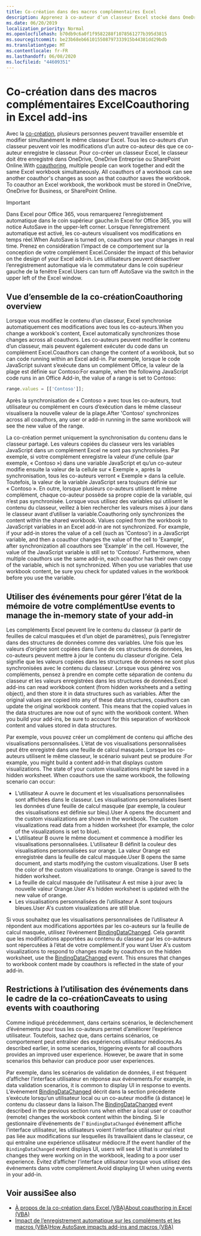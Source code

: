 ```yaml
---
title: Co-création dans des macros complémentaires Excel
description: Apprenez à co-auteur d’un classeur Excel stocké dans OneDrive, OneDrive entreprise ou SharePoint Online.
ms.date: 06/20/2019
localization_priority: Normal
ms.openlocfilehash: b70db9c6a0f1f9582288f1078561277b395d3815
ms.sourcegitcommit: be23b68eb661015508797333915b44381dd29bdb
ms.translationtype: MT
ms.contentlocale: fr-FR
ms.lasthandoff: 06/08/2020
ms.locfileid: "44609351"
---
```

# <a name="coauthoring-in-excel-add-ins"></a><span data-ttu-id="6ae6a-103">Co-création dans des macros complémentaires Excel</span><span class="sxs-lookup"><span data-stu-id="6ae6a-103">Coauthoring in Excel add-ins</span></span>  

<span data-ttu-id="6ae6a-p101">Avec la [co-création](https://support.office.com/article/Collaborate-on-Excel-workbooks-at-the-same-time-with-co-authoring-7152aa8b-b791-414c-a3bb-3024e46fb104), plusieurs personnes peuvent travailler ensemble et modifier simultanément le même classeur Excel. Tous les co-auteurs d’un classeur peuvent voir les modifications d’un autre co-auteur dès que ce co-auteur enregistre le classeur. Pour co-créer un classeur Excel, le classeur doit être enregistré dans OneDrive, OneDrive Entreprise ou SharePoint Online.</span><span class="sxs-lookup"><span data-stu-id="6ae6a-p101">With [coauthoring](https://support.office.com/article/Collaborate-on-Excel-workbooks-at-the-same-time-with-co-authoring-7152aa8b-b791-414c-a3bb-3024e46fb104), multiple people can work together and edit the same Excel workbook simultaneously. All coauthors of a workbook can see another coauthor's changes as soon as that coauthor saves the workbook. To coauthor an Excel workbook, the workbook must be stored in OneDrive, OneDrive for Business, or SharePoint Online.</span></span>

> [!IMPORTANT]
> <span data-ttu-id="6ae6a-107">Dans Excel pour Office 365, vous remarquerez l’enregistrement automatique dans le coin supérieur gauche.</span><span class="sxs-lookup"><span data-stu-id="6ae6a-107">In Excel for Office 365, you will notice AutoSave in the upper-left corner.</span></span> <span data-ttu-id="6ae6a-108">Lorsque l’enregistrement automatique est activé, les co-auteurs visualisent vos modifications en temps réel.</span><span class="sxs-lookup"><span data-stu-id="6ae6a-108">When AutoSave is turned on, coauthors see your changes in real time.</span></span> <span data-ttu-id="6ae6a-109">Prenez en considération l’impact de ce comportement sur la conception de votre complément Excel.</span><span class="sxs-lookup"><span data-stu-id="6ae6a-109">Consider the impact of this behavior on the design of your Excel add-in.</span></span> <span data-ttu-id="6ae6a-110">Les utilisateurs peuvent désactiver l’enregistrement automatique via le commutateur dans le coin supérieur gauche de la fenêtre Excel.</span><span class="sxs-lookup"><span data-stu-id="6ae6a-110">Users can turn off AutoSave via the switch in the upper left of the Excel window.</span></span>

## <a name="coauthoring-overview"></a><span data-ttu-id="6ae6a-111">Vue d’ensemble de la co-création</span><span class="sxs-lookup"><span data-stu-id="6ae6a-111">Coauthoring overview</span></span>

<span data-ttu-id="6ae6a-112">Lorsque vous modifiez le contenu d’un classeur, Excel synchronise automatiquement ces modifications avec tous les co-auteurs.</span><span class="sxs-lookup"><span data-stu-id="6ae6a-112">When you change a workbook's content, Excel automatically synchronizes those changes across all coauthors.</span></span> <span data-ttu-id="6ae6a-113">Les co-auteurs peuvent modifier le contenu d’un classeur, mais peuvent également exécuter du code dans un complément Excel.</span><span class="sxs-lookup"><span data-stu-id="6ae6a-113">Coauthors can change the content of a workbook, but so can code running within an Excel add-in.</span></span> <span data-ttu-id="6ae6a-114">Par exemple, lorsque le code JavaScript suivant s’exécute dans un complément Office, la valeur de la plage est définie sur Contoso:</span><span class="sxs-lookup"><span data-stu-id="6ae6a-114">For example, when the following JavaScript code runs in an Office Add-in, the value of a range is set to Contoso:</span></span>

```js
range.values = [['Contoso']];
```
<span data-ttu-id="6ae6a-115">Après la synchronisation de « Contoso » avec tous les co-auteurs, tout utilisateur ou complément en cours d’exécution dans le même classeur visualisera la nouvelle valeur de la plage.</span><span class="sxs-lookup"><span data-stu-id="6ae6a-115">After 'Contoso' synchronizes across all coauthors, any user or add-in running in the same workbook will see the new value of the range.</span></span>

<span data-ttu-id="6ae6a-p104">La co-création permet uniquement la synchronisation du contenu dans le classeur partagé. Les valeurs copiées du classeur vers les variables JavaScript dans un complément Excel ne sont pas synchronisées. Par exemple, si votre complément enregistre la valeur d’une cellule (par exemple, « Contoso ») dans une variable JavaScript et qu’un co-auteur modifie ensuite la valeur de la cellule sur « Exemple », après la synchronisation, tous les co-auteurs verront « Exemple » dans la cellule. Toutefois, la valeur de la variable JavaScript sera toujours définie sur « Contoso ». En outre, lorsque plusieurs co-auteurs utilisent le même complément, chaque co-auteur possède sa propre copie de la variable, qui n’est pas synchronisée. Lorsque vous utilisez des variables qui utilisent le contenu du classeur, veillez à bien rechercher les valeurs mises à jour dans le classeur avant d’utiliser la variable.</span><span class="sxs-lookup"><span data-stu-id="6ae6a-p104">Coauthoring only synchronizes the content within the shared workbook. Values copied from the workbook to JavaScript variables in an Excel add-in are not synchronized. For example, if your add-in stores the value of a cell (such as 'Contoso') in a JavaScript variable, and then a coauthor changes the value of the cell to 'Example', after synchronization all coauthors see 'Example' in the cell. However, the value of the JavaScript variable is still set to 'Contoso'. Furthermore, when multiple coauthors use the same add-in, each coauthor has their own copy of the variable, which is not synchronized. When you use variables that use workbook content, be sure you check for updated values in the workbook before you use the variable.</span></span>

## <a name="use-events-to-manage-the-in-memory-state-of-your-add-in"></a><span data-ttu-id="6ae6a-122">Utiliser des événements pour gérer l’état de la mémoire de votre complément</span><span class="sxs-lookup"><span data-stu-id="6ae6a-122">Use events to manage the in-memory state of your add-in</span></span>

<span data-ttu-id="6ae6a-p105">Les compléments Excel peuvent lire le contenu du classeur (à partir de feuilles de calcul masquées et d’un objet de paramètres), puis l’enregistrer dans des structures de données comme des variables. Une fois que les valeurs d’origine sont copiées dans l’une de ces structures de données, les co-auteurs peuvent mettre à jour le contenu du classeur d’origine. Cela signifie que les valeurs copiées dans les structures de données ne sont plus synchronisées avec le contenu du classeur. Lorsque vous générez vos compléments, pensez à prendre en compte cette séparation de contenu du classeur et les valeurs enregistrées dans les structures de données.</span><span class="sxs-lookup"><span data-stu-id="6ae6a-p105">Excel add-ins can read workbook content (from hidden worksheets and a setting object), and then store it in data structures such as variables. After the original values are copied into any of these data structures, coauthors can update the original workbook content. This means that the copied values in the data structures are now out of sync with the workbook content. When you build your add-ins, be sure to account for this separation of workbook content and values stored in data structures.</span></span>

<span data-ttu-id="6ae6a-p106">Par exemple, vous pouvez créer un complément de contenu qui affiche des visualisations personnalisées. L’état de vos visualisations personnalisées peut être enregistré dans une feuille de calcul masquée. Lorsque les co-auteurs utilisent le même classeur, le scénario suivant peut se produire :</span><span class="sxs-lookup"><span data-stu-id="6ae6a-p106">For example, you might build a content add-in that displays custom visualizations. The state of your custom visualizations might be saved in a hidden worksheet. When coauthors use the same workbook, the following scenario can occur:</span></span>

- <span data-ttu-id="6ae6a-p107">L’utilisateur A ouvre le document et les visualisations personnalisées sont affichées dans le classeur. Les visualisations personnalisées lisent les données d’une feuille de calcul masquée (par exemple, la couleur des visualisations est définie sur bleu).</span><span class="sxs-lookup"><span data-stu-id="6ae6a-p107">User A opens the document and the custom visualizations are shown in the workbook. The custom visualizations read data from a hidden worksheet (for example, the color of the visualizations is set to blue).</span></span>
- <span data-ttu-id="6ae6a-p108">L’utilisateur B ouvre le même document et commence à modifier les visualisations personnalisées. L’utilisateur B définit la couleur des visualisations personnalisées sur orange. La valeur Orange est enregistrée dans la feuille de calcul masquée.</span><span class="sxs-lookup"><span data-stu-id="6ae6a-p108">User B opens the same document, and starts modifying the custom visualizations. User B sets the color of the custom visualizations to orange. Orange is saved to the hidden worksheet.</span></span>
- <span data-ttu-id="6ae6a-135">La feuille de calcul masquée de l’utilisateur A est mise à jour avec la nouvelle valeur Orange.</span><span class="sxs-lookup"><span data-stu-id="6ae6a-135">User A's hidden worksheet is updated with the new value of orange.</span></span>
- <span data-ttu-id="6ae6a-136">Les visualisations personnalisées de l’utilisateur A sont toujours bleues.</span><span class="sxs-lookup"><span data-stu-id="6ae6a-136">User A's custom visualizations are still blue.</span></span>

<span data-ttu-id="6ae6a-p109">Si vous souhaitez que les visualisations personnalisées de l’utilisateur A répondent aux modifications apportées par les co-auteurs sur la feuille de calcul masquée, utilisez l’événement [BindingDataChanged](/javascript/api/office/office.bindingdatachangedeventargs). Cela garantit que les modifications apportées au contenu du classeur par les co-auteurs sont répercutées à l’état de votre complément.</span><span class="sxs-lookup"><span data-stu-id="6ae6a-p109">If you want User A's custom visualizations to respond to changes made by coauthors on the hidden worksheet, use the [BindingDataChanged](/javascript/api/office/office.bindingdatachangedeventargs) event. This ensures that changes to workbook content made by coauthors is reflected in the state of your add-in.</span></span>

## <a name="caveats-to-using-events-with-coauthoring"></a><span data-ttu-id="6ae6a-139">Restrictions à l’utilisation des événements dans le cadre de la co-création</span><span class="sxs-lookup"><span data-stu-id="6ae6a-139">Caveats to using events with coauthoring</span></span>

<span data-ttu-id="6ae6a-p110">Comme indiqué précédemment, dans certains scénarios, le déclenchement d’événements pour tous les co-auteurs permet d’améliorer l’expérience utilisateur. Toutefois, sachez que, dans certains scénarios, ce comportement peut entraîner des expériences utilisateur médiocres.</span><span class="sxs-lookup"><span data-stu-id="6ae6a-p110">As described earlier, in some scenarios, triggering events for all coauthors provides an improved user experience. However, be aware that in some scenarios this behavior can produce poor user experiences.</span></span> 

<span data-ttu-id="6ae6a-142">Par exemple, dans les scénarios de validation de données, il est fréquent d’afficher l’interface utilisateur en réponse aux événements.</span><span class="sxs-lookup"><span data-stu-id="6ae6a-142">For example, in data validation scenarios, it is common to display UI in response to events.</span></span> <span data-ttu-id="6ae6a-143">L’événement [BindingDataChanged](/javascript/api/office/office.bindingdatachangedeventargs) décrit dans la section précédente s’exécute lorsqu’un utilisateur local ou un co-auteur modifie (à distance) le contenu du classeur dans la liaison.</span><span class="sxs-lookup"><span data-stu-id="6ae6a-143">The [BindingDataChanged](/javascript/api/office/office.bindingdatachangedeventargs) event described in the previous section runs when either a local user or coauthor (remote) changes the workbook content within the binding.</span></span> <span data-ttu-id="6ae6a-144">Si le gestionnaire d’événements de l' `BindingDataChanged` événement affiche l’interface utilisateur, les utilisateurs voient l’interface utilisateur qui n’est pas liée aux modifications sur lesquelles ils travaillaient dans le classeur, ce qui entraîne une expérience utilisateur médiocre.</span><span class="sxs-lookup"><span data-stu-id="6ae6a-144">If the event handler of the `BindingDataChanged` event displays UI, users will see UI that is unrelated to changes they were working on in the workbook, leading to a poor user experience.</span></span> <span data-ttu-id="6ae6a-145">Évitez d’afficher l’interface utilisateur lorsque vous utilisez des événements dans votre complément.</span><span class="sxs-lookup"><span data-stu-id="6ae6a-145">Avoid displaying UI when using events in your add-in.</span></span>

## <a name="see-also"></a><span data-ttu-id="6ae6a-146">Voir aussi</span><span class="sxs-lookup"><span data-stu-id="6ae6a-146">See also</span></span>

- [<span data-ttu-id="6ae6a-147">À propos de la co-création dans Excel (VBA)</span><span class="sxs-lookup"><span data-stu-id="6ae6a-147">About coauthoring in Excel (VBA)</span></span>](/office/vba/excel/concepts/about-coauthoring-in-excel)
- [<span data-ttu-id="6ae6a-148">Impact de l’enregistrement automatique sur les compléments et les macros (VBA)</span><span class="sxs-lookup"><span data-stu-id="6ae6a-148">How AutoSave impacts add-ins and macros (VBA)</span></span>](/office/vba/library-reference/concepts/how-autosave-impacts-addins-and-macros)
